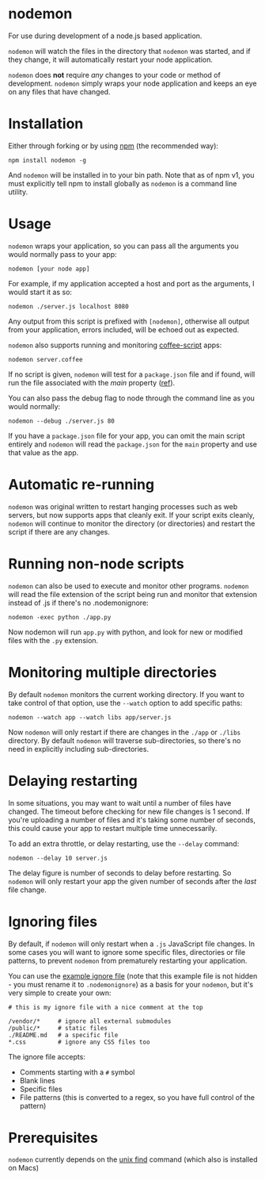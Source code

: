 # nodemon

For use during development of a node.js based application. 

`nodemon` will watch the files in the directory that `nodemon` was started, and if they change, it will automatically restart your node application.

`nodemon` does **not** require *any* changes to your code or method of development. `nodemon` simply wraps your node application and keeps an eye on any files that have changed.

# Installation

Either through forking or by using [npm](http://npmjs.org) (the recommended way):

    npm install nodemon -g
    
And `nodemon` will be installed in to your bin path. Note that as of npm v1, you must explicitly tell npm to install globally as `nodemon` is a command line utility.

# Usage

`nodemon` wraps your application, so you can pass all the arguments you would normally pass to your app:

    nodemon [your node app]

For example, if my application accepted a host and port as the arguments, I would start it as so:

    nodemon ./server.js localhost 8080

Any output from this script is prefixed with `[nodemon]`, otherwise all output from your application, errors included, will be echoed out as expected.

`nodemon` also supports running and monitoring [coffee-script](http://jashkenas.github.com/coffee-script/) apps:

    nodemon server.coffee

If no script is given, `nodemon` will test for a `package.json` file and if found, will run the file associated with the *main* property ([ref](https://github.com/remy/nodemon/issues/14)).

You can also pass the debug flag to node through the command line as you would normally:

    nodemon --debug ./server.js 80

If you have a `package.json` file for your app, you can omit the main script entirely and `nodemon` will read the `package.json` for the `main` property and use that value as the app.

# Automatic re-running

`nodemon` was original written to restart hanging processes such as web servers, but now supports apps that cleanly exit. If your script exits cleanly, `nodemon` will continue to monitor the directory (or directories) and restart the script if there are any changes.

# Running non-node scripts

`nodemon` can also be used to execute and monitor other programs. `nodemon` will read the file extension of the script being run and monitor that extension instead of .js if there's no .nodemonignore:

    nodemon -exec python ./app.py

Now nodemon will run `app.py` with python, and look for new or modified files with the `.py` extension.

# Monitoring multiple directories

By default `nodemon` monitors the current working directory. If you want to take control of that option, use the `--watch` option to add specific paths:

    nodemon --watch app --watch libs app/server.js

Now `nodemon` will only restart if there are changes in the `./app` or `./libs` directory. By default `nodemon` will traverse sub-directories, so there's no need in explicitly including sub-directories.

# Delaying restarting

In some situations, you may want to wait until a number of files have changed. The timeout before checking for new file changes is 1 second. If you're uploading a number of files and it's taking some number of seconds, this could cause your app to restart multiple time unnecessarily.

To add an extra throttle, or delay restarting, use the `--delay` command:

    nodemon --delay 10 server.js

The delay figure is number of seconds to delay before restarting. So `nodemon` will only restart your app the given number of seconds after the *last* file change.

# Ignoring files

By default, if `nodemon` will only restart when a `.js` JavaScript file changes.  In some cases you will want to ignore some specific files, directories or file patterns, to prevent `nodemon` from prematurely restarting your application.

You can use the [example ignore file](http://github.com/remy/nodemon/blob/master/nodemonignore.example) (note that this example file is not hidden - you must rename it to `.nodemonignore`) as a basis for your `nodemon`, but it's very simple to create your own:

    # this is my ignore file with a nice comment at the top
    
    /vendor/*     # ignore all external submodules
    /public/*     # static files
    ./README.md   # a specific file
    *.css         # ignore any CSS files too

The ignore file accepts:

* Comments starting with a `#` symbol
* Blank lines
* Specific files
* File patterns (this is converted to a regex, so you have full control of the pattern)

# Prerequisites

`nodemon` currently depends on the [unix find](http://unixhelp.ed.ac.uk/CGI/man-cgi?find) command (which also is installed on Macs)
